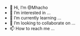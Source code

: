 - 👋 Hi, I’m @Mhacho
- 👀 I’m interested in ...
- 🌱 I’m currently learning ...
- 💞️ I’m looking to collaborate on ...
- 📫 How to reach me ...

<!---
Mhacho/Mhacho is a ✨ special ✨ repository because its `README.md` (this file) appears on your GitHub profile.
You can click the Preview link to take a look at your changes.
--->
